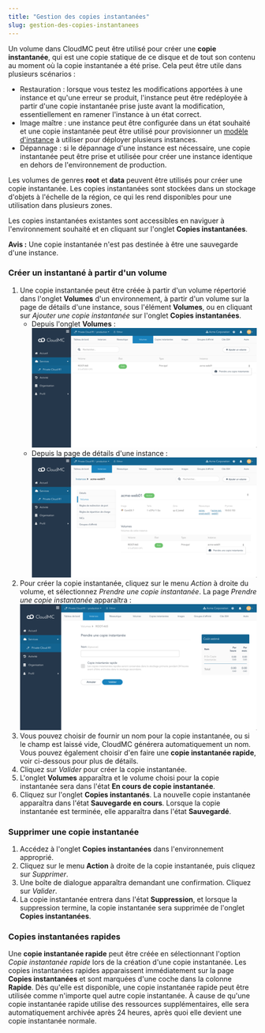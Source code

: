 ```yaml
---
title: "Gestion des copies instantanées"
slug: gestion-des-copies-instantanees
---
```



Un volume dans CloudMC peut être utilisé pour créer une **copie instantanée**, qui est une copie statique de ce disque et de tout son contenu au moment où la copie instantanée a été prise. Cela peut être utile dans plusieurs scénarios :
   - Restauration : lorsque vous testez les modifications apportées à une instance et qu'une erreur se produit, l'instance peut être redéployée à partir d'une copie instantanée prise juste avant la modification, essentiellement en ramener l'instance à un état correct.
   - Image maître : une instance peut être configurée dans un état souhaité et une copie instantanée peut être utilisé pour provisionner un [modèle d'instance](working-with-instance-templates.md) à utiliser pour déployer plusieurs instances.
   - Dépannage : si le dépannage d'une instance est nécessaire, une copie instantanée peut être prise et utilisée pour créer une instance identique en dehors de l'environnement de production.

Les volumes de genres **root** et **data** peuvent être utilisés pour créer une copie instantanée. Les copies instantanées sont stockées dans un stockage d'objets à l'échelle de la région, ce qui les rend disponibles pour une utilisation dans plusieurs zones. <!-- Take out for standard KB -->

Les copies instantanées existantes sont accessibles en naviguer à l'environnement souhaité et en cliquant sur l'onglet **Copies instantanées**.

**Avis :** Une copie instantanée n'est pas destinée à être une sauvegarde d'une instance.

### Créer un instantané à partir d'un volume

1. Une copie instantanée peut être créée à partir d'un volume répertorié dans l'onglet **Volumes** d'un environnement, à partir d'un volume sur la page de détails d'une instance, sous l'élément **Volumes**, ou en cliquant sur *Ajouter une copie instantanée* sur l'onglet **Copies instantanées**.
    - Depuis l'onglet **Volumes** :
      ![Prendre une copie instantanée depuis la page Volumes](../../assets/working-with-snapshots-1-fr.png)
    - Depuis la page de détails d'une instance :
      ![Prendre une copie instantanée de la page de l'instance](../../assets/working-with-snapshots-2-fr.png)
1. Pour créer la copie instantanée, cliquez sur le menu *Action* à droite du volume, et sélectionnez *Prendre une copie instantanée*. La page *Prendre une copie instantanée* apparaîtra :
    ![La page Prendre une copie instantanée](../../assets/working-with-snapshots-3-fr.png)
1. Vous pouvez choisir de fournir un nom pour la copie instantanée, ou si le champ est laissé vide, CloudMC générera automatiquement un nom. Vous pouvez également choisir d'en faire une **copie instantanée rapide**, voir ci-dessous pour plus de détails.
1. Cliquez sur *Valider* pour créer la copie instantanée.
1. L'onglet **Volumes** apparaîtra et le volume choisi pour la copie instantanée sera dans l'état **En cours de copie instantanée**.
1. Cliquez sur l'onglet **Copies instantanés**. La nouvelle copie instantanée apparaîtra dans l'état **Sauvegarde en cours**. Lorsque la copie instantanée est terminée, elle apparaîtra dans l'état **Sauvegardé**.

### Supprimer une copie instantanée

1. Accédez à l'onglet **Copies instantanées** dans l'environnement approprié.
1. Cliquez sur le menu **Action** à droite de la copie instantanée, puis cliquez sur *Supprimer*.
1. Une boîte de dialogue apparaîtra demandant une confirmation. Cliquez sur *Valider*.
1. La copie instantanée entrera dans l'état **Suppression**, et lorsque la suppression termine, la copie instantanée sera supprimée de l'onglet **Copies instantanées**.

### Copies instantanées rapides

Une **copie instantanée rapide** peut être créée en sélectionnant l'option *Copie instantanée rapide* lors de la création d'une copie instantanée. Les copies instantanées rapides apparaissent immédiatement sur la page **Copies instantanées** et sont marquées d'une coche dans la colonne **Rapide**. Dès qu'elle est disponible, une copie instantanée rapide peut être utilisée comme n'importe quel autre copie instantanée. À cause de qu'une copie instantanée rapide utilise des ressources supplémentaires, elle sera automatiquement archivée après 24 heures, après quoi elle devient une copie instantanée normale.
